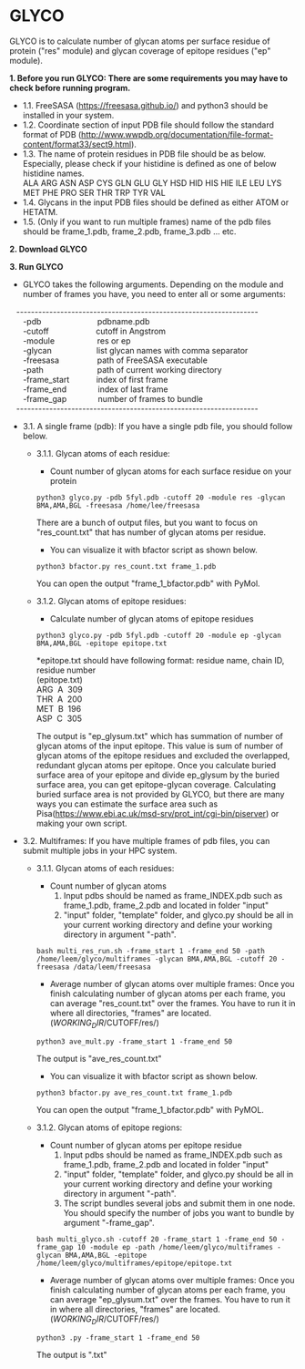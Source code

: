 # GLYCO

GLYCO is to calculate number of glycan atoms per surface residue of protein ("res" module) and glycan coverage of epitope residues ("ep" module).

**1. Before you run GLYCO: There are some requirements you may have to check before running program.<br />**
   - 1.1. FreeSASA (https://freesasa.github.io/) and python3 should be installed in your system.<br />
   - 1.2. Coordinate section of input PDB file should follow the standard format of PDB (http://www.wwpdb.org/documentation/file-format-content/format33/sect9.html).<br />
   - 1.3. The name of protein residues in PDB file should be as below. Especially, please check if your histidine is defined as one of below histidine names.<br />
    ALA ARG ASN ASP CYS GLN GLU GLY HSD HID HIS HIE ILE LEU LYS MET PHE PRO SER THR TRP TYR VAL<br />
   - 1.4. Glycans in the input PDB files should be defined as either ATOM or HETATM.<br />
   - 1.5. (Only if you want to run multiple frames) name of the pdb files should be frame_1.pdb, frame_2.pdb, frame_3.pdb ... etc.

**2. Download GLYCO**

**3. Run GLYCO<br />**
   - GLYCO takes the following arguments. Depending on the module and number of frames you have, you need to enter all or some arguments:<br />
 
   &nbsp;&nbsp;&nbsp;------------------------------------------------------------------<br />
       &nbsp; &nbsp; &nbsp; -pdb&nbsp;&nbsp;&nbsp;&nbsp;&nbsp;&nbsp;&nbsp;&nbsp;&nbsp;&nbsp;&nbsp;&nbsp; &nbsp; &nbsp; &nbsp; &nbsp; &nbsp; &nbsp; pdbname.pdb<br />
       &nbsp; &nbsp; &nbsp; -cutoff&nbsp;&nbsp;&nbsp;&nbsp; &nbsp; &nbsp; &nbsp; &nbsp; &nbsp; &nbsp; &nbsp; &nbsp; cutoff in Angstrom<br />
       &nbsp; &nbsp; &nbsp; -module&nbsp;&nbsp;&nbsp;&nbsp;&nbsp;&nbsp; &nbsp; &nbsp; &nbsp; &nbsp; &nbsp; &nbsp; res or ep<br />
       &nbsp; &nbsp; &nbsp; -glycan&nbsp;&nbsp;&nbsp;&nbsp;&nbsp; &nbsp; &nbsp; &nbsp; &nbsp; &nbsp; &nbsp; &nbsp; list glycan names with comma separator<br />
       &nbsp; &nbsp; &nbsp; -freesasa&nbsp;&nbsp;&nbsp;&nbsp;&nbsp; &nbsp;&nbsp; &nbsp; &nbsp; &nbsp; &nbsp;&nbsp;path of FreeSASA executable<br />
       &nbsp; &nbsp; &nbsp; -path&nbsp;&nbsp;&nbsp;&nbsp;&nbsp;&nbsp;&nbsp; &nbsp; &nbsp; &nbsp; &nbsp; &nbsp; &nbsp; &nbsp; &nbsp; path of current working directory<br />
       &nbsp; &nbsp; &nbsp; -frame_start&nbsp;&nbsp;&nbsp;&nbsp;&nbsp;&nbsp;&nbsp; &nbsp; &nbsp;&nbsp;index of first frame<br />
       &nbsp; &nbsp; &nbsp; -frame_end&nbsp;&nbsp;&nbsp;&nbsp;&nbsp;&nbsp;&nbsp; &nbsp; &nbsp; &nbsp; index of last frame<br />
       &nbsp; &nbsp; &nbsp; -frame_gap&nbsp;&nbsp;&nbsp;&nbsp;&nbsp;&nbsp;&nbsp; &nbsp; &nbsp; &nbsp; number of frames to bundle<br />
   &nbsp;&nbsp;&nbsp;------------------------------------------------------------------<br />
   
   - 3.1. A single frame (pdb): If you have a single pdb file, you should follow below.<br />
     - 3.1.1. Glycan atoms of each residue:<br />
     
       - Count number of glycan atoms for each surface residue on your protein<br />
       ```
       python3 glyco.py -pdb 5fyl.pdb -cutoff 20 -module res -glycan BMA,AMA,BGL -freesasa /home/lee/freesasa
       ```
       There are a bunch of output files, but you want to focus on "res_count.txt" that has number of glycan atoms per residue.<br />
       
       - You can visualize it with bfactor script as shown below.<br /> 
       ```
       python3 bfactor.py res_count.txt frame_1.pdb
       ```
       You can open the output "frame_1_bfactor.pdb" with PyMol. 
       
     - 3.1.2. Glycan atoms of epitope residues:<br />
       
       - Calculate number of glycan atoms of epitope residues<br />
       ```
       python3 glyco.py -pdb 5fyl.pdb -cutoff 20 -module ep -glycan BMA,AMA,BGL -epitope epitope.txt
       ```
       *epitope.txt should have following format: residue name, chain ID, residue number<br />
         (epitope.txt)<br />
          ARG&nbsp; A&nbsp; 309<br />
          THR&nbsp; A&nbsp; 200<br />
          MET&nbsp; B&nbsp; 196<br />
          ASP&nbsp; C&nbsp; 305<br />
       
       The output is "ep_glysum.txt" which has summation of number of glycan atoms of the input epitope. This value is sum of number of glycan atoms of the epitope residues and excluded the overlapped, redundant glycan atoms per epitope. 
       Once you calculate buried surface area of your epitope and divide ep_glysum by the buried surface area, you can get epitope-glycan coverage. Calculating buried surface area is not provided by GLYCO, but there are many ways you can estimate the surface area such as Pisa(https://www.ebi.ac.uk/msd-srv/prot_int/cgi-bin/piserver) or making your own script. 
 
   - 3.2. Multiframes: If you have multiple frames of pdb files, you can submit multiple jobs in your HPC system. <br />
     - 3.1.1. Glycan atoms of each residues:<br />
       - Count number of glycan atoms
         1) Input pdbs should be named as frame_INDEX.pdb such as frame_1.pdb, frame_2.pdb and located in folder "input"
         2) "input" folder, "template" folder, and glyco.py should be all in your current working directory and define your working directory in argument "-path". 
       ```
       bash multi_res_run.sh -frame_start 1 -frame_end 50 -path /home/leem/glyco/multiframes -glycan BMA,AMA,BGL -cutoff 20 -freesasa /data/leem/freesasa
       ```
       - Average number of glycan atoms over multiple frames: Once you finish calculating number of glycan atoms per each frame, you can average "res_count.txt" over the frames. You have to run it in where all directories, "frames" are located. ($WORKING_DIR/$CUTOFF/res/)<br /> 
       ```
       python3 ave_mult.py -frame_start 1 -frame_end 50 
       ```
       The output is "ave_res_count.txt"
     
       - You can visualize it with bfactor script as shown below.<br /> 
       ```
       python3 bfactor.py ave_res_count.txt frame_1.pdb
       ```
       You can open the output "frame_1_bfactor.pdb" with PyMOL. 
     - 3.1.2. Glycan atoms of epitope regions:<br />
       - Count number of glycan atoms per epitope residue
         1) Input pdbs should be named as frame_INDEX.pdb such as frame_1.pdb, frame_2.pdb and located in folder "input"
         2) "input" folder, "template" folder, and glyco.py should be all in your current working directory and define your working directory in argument "-path". 
         3) The script bundles several jobs and submit them in one node. You should specify the number of jobs you want to bundle by argument "-frame_gap".
       ```
       bash multi_glyco.sh -cutoff 20 -frame_start 1 -frame_end 50 -frame_gap 10 -module ep -path /home/leem/glyco/multiframes -glycan BMA,AMA,BGL -epitope /home/leem/glyco/multiframes/epitope/epitope.txt
       ```
       - Average number of glycan atoms over multiple frames: Once you finish calculating number of glycan atoms per each frame, you can average "ep_glysum.txt" over the frames. You have to run it in where all directories, "frames" are located. ($WORKING_DIR/$CUTOFF/res/)<br /> 
       ```
       python3 .py -frame_start 1 -frame_end 50 
       ```
       The output is ".txt"     
